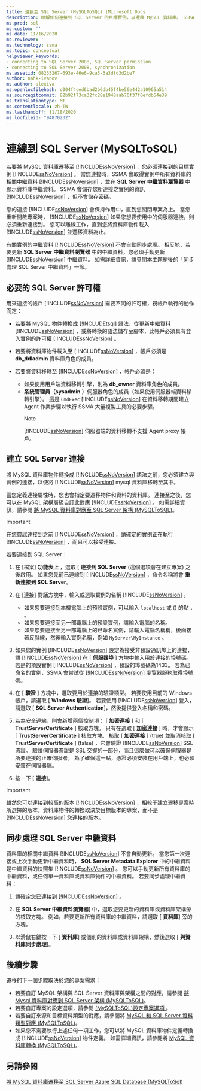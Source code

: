 ```yaml
---
title: 連接至 SQL Server (MySQLToSQL) |Microsoft Docs
description: 瞭解如何連接到 SQL Server 的目標實例，以遷移 MySQL 資料庫。 SSMA 會取得 SQL Server 中資料庫的相關中繼資料。
ms.prod: sql
ms.custom: ''
ms.date: 11/16/2020
ms.reviewer: ''
ms.technology: ssma
ms.topic: conceptual
helpviewer_keywords:
- connecting to SQL Server 2008, SQL Server permission
- connecting to SQL Server 2008, synchronization
ms.assetid: 08233267-693e-46e6-9ca3-3a3dfd3d2be7
author: nahk-ivanov
ms.author: alexiva
ms.openlocfilehash: c004f4ced6bad2b6db45f4be56e442a10965a514
ms.sourcegitcommit: 82b92f73ca32fc28e1948aab70f37f0efdb54e39
ms.translationtype: MT
ms.contentlocale: zh-TW
ms.lasthandoff: 11/18/2020
ms.locfileid: "94870232"
---
```

# <a name="connecting-to-sql-server-mysqltosql"></a>連線到 SQL Server (MySQLToSQL)

若要將 MySQL 資料庫遷移至 [!INCLUDE[ssNoVersion](../../includes/ssnoversion-md.md)] ，您必須連接到的目標實例 [!INCLUDE[ssNoVersion](../../includes/ssnoversion-md.md)] 。 當您連接時，SSMA 會取得實例中所有資料庫的相關中繼資料 [!INCLUDE[ssNoVersion](../../includes/ssnoversion-md.md)] ，並在 **SQL Server 中繼資料瀏覽器** 中顯示資料庫中繼資料。 SSMA 會儲存您所連接之實例的資訊 [!INCLUDE[ssNoVersion](../../includes/ssnoversion-md.md)] ，但不會儲存密碼。

您的連接 [!INCLUDE[ssNoVersion](../../includes/ssnoversion-md.md)] 會保持作用中，直到您關閉專案為止。 當您重新開啟專案時， [!INCLUDE[ssNoVersion](../../includes/ssnoversion-md.md)] 如果您想要使用中的伺服器連接，則必須重新連接到。 您可以離線工作，直到您將資料庫物件載入 [!INCLUDE[ssNoVersion](../../includes/ssnoversion-md.md)] 並遷移資料為止。

有關實例的中繼資料 [!INCLUDE[ssNoVersion](../../includes/ssnoversion-md.md)] 不會自動同步處理。 相反地，若要更新 **SQL Server 中繼資料瀏覽器** 中的中繼資料，您必須手動更新 [!INCLUDE[ssNoVersion](../../includes/ssnoversion-md.md)] 中繼資料。 如需詳細資訊，請參閱本主題稍後的「同步處理 SQL Server 中繼資料」一節。

## <a name="required-sql-server-permissions"></a>必要的 SQL Server 許可權

用來連接的帳戶 [!INCLUDE[ssNoVersion](../../includes/ssnoversion-md.md)] 需要不同的許可權，視帳戶執行的動作而定：

- 若要將 MySQL 物件轉換成 [!INCLUDE[tsql](../../includes/tsql-md.md)] 語法、從更新中繼資料 [!INCLUDE[ssNoVersion](../../includes/ssnoversion-md.md)] ，或將轉換的語法儲存至腳本，此帳戶必須具有登入實例的許可權 [!INCLUDE[ssNoVersion](../../includes/ssnoversion-md.md)] 。

- 若要將資料庫物件載入至 [!INCLUDE[ssNoVersion](../../includes/ssnoversion-md.md)] ，帳戶必須是 **db_ddladmin** 資料庫角色的成員。

- 若要將資料移轉至 [!INCLUDE[ssNoVersion](../../includes/ssnoversion-md.md)] ，帳戶必須是：
  - 如果使用用戶端資料移轉引擎，則為 **db_owner** 資料庫角色的成員。
  - **系統管理員（sysadmin** ）伺服器角色的成員（如果使用伺服器端資料移轉引擎）。 這是 `CmdExec` [!INCLUDE[ssNoVersion](../../includes/ssnoversion-md.md)] 在資料移轉期間建立 Agent 作業步驟以執行 SSMA 大量複製工具的必要步驟。
    > [!NOTE]
    > [!INCLUDE[ssNoVersion](../../includes/ssnoversion-md.md)] 伺服器端的資料移轉不支援 Agent proxy 帳戶。

## <a name="establishing-a-sql-server-connection"></a>建立 SQL Server 連接

將 MySQL 資料庫物件轉換成 [!INCLUDE[ssNoVersion](../../includes/ssnoversion-md.md)] 語法之前，您必須建立與實例的連接，以便將 [!INCLUDE[ssNoVersion](../../includes/ssnoversion-md.md)] mysql 資料庫移轉至其中。

當您定義連接屬性時，您也會指定要遷移物件和資料的資料庫。 連接至之後，您可以在 MySQL 架構層級自訂此對應 [!INCLUDE[ssNoVersion](../../includes/ssnoversion-md.md)] 。 如需詳細資訊，請參閱 [將 MySQL 資料庫對應至 SQL Server 架構 &#40;MySQLToSQL&#41;](../../ssma/mysql/mapping-mysql-databases-to-sql-server-schemas-mysqltosql.md)。

> [!IMPORTANT]
> 在您嘗試連接到之前 [!INCLUDE[ssNoVersion](../../includes/ssnoversion-md.md)] ，請確定的實例正在執行 [!INCLUDE[ssNoVersion](../../includes/ssnoversion-md.md)] ，而且可以接受連接。

若要連接到 SQL Server：

1. 在 [檔案] **功能表上** ，選取 [ **連接到 SQL Server** (這個選項會在建立專案) 之後啟用。
   如果您先前已連線到 [!INCLUDE[ssNoVersion](../../includes/ssnoversion-md.md)] ，命令名稱將會 **重新連接到 SQL Server**。

2. 在 [連接] 對話方塊中，輸入或選取實例的名稱 [!INCLUDE[ssNoVersion](../../includes/ssnoversion-md.md)] 。
   - 如果您要連接到本機電腦上的預設實例，可以輸入 `localhost` 或 () 的點 `.` 。
   - 如果您要連接至另一部電腦上的預設實例，請輸入電腦的名稱。
   - 如果您要連接至另一部電腦上的已命名實例，請輸入電腦名稱稱，後面接著反斜線，然後輸入實例名稱，例如 `MyServer\MyInstance` 。

3. 如果您的實例 [!INCLUDE[ssNoVersion](../../includes/ssnoversion-md.md)] 設定為接受非預設通訊埠上的連接，請 [!INCLUDE[ssNoVersion](../../includes/ssnoversion-md.md)] 在 [ **伺服器埠** ] 方塊中輸入用於連接的埠號碼。 若是的預設實例 [!INCLUDE[ssNoVersion](../../includes/ssnoversion-md.md)] ，預設的埠號碼為1433。 若為已命名的實例，SSMA 會嘗試從 [!INCLUDE[ssNoVersion](../../includes/ssnoversion-md.md)] 瀏覽器服務取得埠號碼。

4. 在 [ **驗證** ] 方塊中，選取要用於連接的驗證類型。 若要使用目前的 Windows 帳戶，請選取 [ **Windows 驗證**]。 若要使用 [!INCLUDE[ssNoVersion](../../includes/ssnoversion-md.md)] 登入，請選取 [ **SQL Server Authentication**]，然後提供登入名稱和密碼。

5. 若為安全連線，則會新增兩個控制項： [ **加密連接** ] 和 [ **TrustServerCertificate** ] 核取方塊。 只有在選取 [ **加密連接** ] 時，才會顯示 [ **TrustServerCertificate** ] 核取方塊。 核取 [ **加密連接** ] (true) 並取消核取 [ **TrustServerCertificate** ] (false) ，它會驗證 [!INCLUDE[ssNoVersion](../../includes/ssnoversion-md.md)] SSL 憑證。 驗證伺服器憑證是 SSL 交握的一部分，而且這麼做可以確保伺服器是所要連接的正確伺服器。 為了確保這一點，憑證必須安裝在用戶端上，也必須安裝在伺服器端。

6. 按一下 [ **連接**]。

> [!IMPORTANT]
> 雖然您可以連接到較高的版本 [!INCLUDE[ssNoVersion](../../includes/ssnoversion-md.md)] ，相較于建立遷移專案時所選擇的版本，資料庫物件的轉換取決於目標版本的專案，而不是 [!INCLUDE[ssNoVersion](../../includes/ssnoversion-md.md)] 您連接的版本。

## <a name="synchronizing-sql-server-metadata"></a>同步處理 SQL Server 中繼資料

資料庫的相關中繼資料 [!INCLUDE[ssNoVersion](../../includes/ssnoversion-md.md)] 不會自動更新。 當您第一次連接或上次手動更新中繼資料時， **SQL Server Metadata Explorer** 中的中繼資料是中繼資料的快照集 [!INCLUDE[ssNoVersion](../../includes/ssnoversion-md.md)] 。 您可以手動更新所有資料庫的中繼資料，或任何單一資料庫或資料庫物件的中繼資料。 若要同步處理中繼資料：

1. 請確定您已連接到 [!INCLUDE[ssNoVersion](../../includes/ssnoversion-md.md)] 。

2. 在 **SQL Server 中繼資料瀏覽器**] 中，選取您要更新的資料庫或資料庫架構旁的核取方塊。
   例如，若要更新所有資料庫的中繼資料，請選取 [ **資料庫**] 旁的方塊。

3. 以滑鼠右鍵按一下 [ **資料庫**] 或個別的資料庫或資料庫架構，然後選取 [ **與資料庫同步處理**]。

## <a name="next-step"></a>後續步驟

遷移的下一個步驟取決於您的專案需求：

- 若要自訂 MySQL 架構與 SQL Server 資料庫與架構之間的對應，請參閱 [將 Mysql 資料庫對應到 SQL Server 架構 &#40;MySQLToSQL&#41;](../../ssma/mysql/mapping-mysql-databases-to-sql-server-schemas-mysqltosql.md)。
- 若要自訂專案的設定選項，請參閱 [&#40;MySQLToSQL&#41;設定專案選項 ](../../ssma/mysql/setting-project-options-mysqltosql.md)。
- 若要自訂來源和目標資料類型的對應，請參閱將 [MySQL 和 SQL Server 資料類型對應 &#40;MySQLToSQL&#41;](../../ssma/mysql/mapping-mysql-and-sql-server-data-types-mysqltosql.md)。
- 如果您不需要執行上述任何一項工作，您可以將 MySQL 資料庫物件定義轉換成 [!INCLUDE[ssNoVersion](../../includes/ssnoversion-md.md)] 物件定義。 如需詳細資訊，請參閱將 [MySQL 資料庫轉換 &#40;MySQLToSQL&#41;](../../ssma/mysql/converting-mysql-databases-mysqltosql.md)。

## <a name="see-also"></a>另請參閱

[將 MySQL 資料庫遷移至 SQL Server Azure SQL Database &#40;MySQLToSql&#41;](../../ssma/mysql/migrating-mysql-databases-to-sql-server-azure-sql-db-mysqltosql.md)
